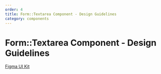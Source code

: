 ```yaml
---
order: 4
title: Form::Textarea Component - Design Guidelines
category: components
---
```


<h1>Form::Textarea Component - Design Guidelines</h1>

<section data-section="design-guidelines">
  
  <div class="dummy-design-guidelines">
    <p class="dummy-paragraph"><a
        href="https://www.figma.com/file/noyY6dUMDYjmySpHcMjhkN/HDS-Product---Components?node-id=10513%3A26358"
        target="_blank"
        rel="noopener noreferrer"
      >Figma UI Kit</a></p>
    <br />
    <img class="dummy-figma-docs" src="/assets/images/form-textarea-design-usage.png" alt="" role="none" />
  </div>
</section>
